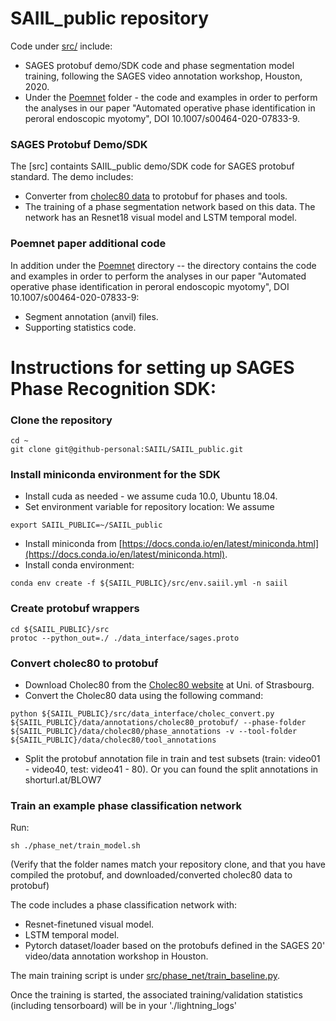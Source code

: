 # SAIIL_public repository

Code under [src/](./src/) include: 

* SAGES protobuf demo/SDK code and phase segmentation model training, following the SAGES video annotation workshop, Houston, 2020. 
* Under the [Poemnet](./src/poemnet) folder - the code and examples in order to perform the
analyses in our paper "Automated operative phase identification in
peroral endoscopic myotomy", DOI 10.1007/s00464-020-07833-9.


### SAGES Protobuf Demo/SDK

The [src] containts SAIIL_public demo/SDK code for SAGES protobuf standard. The demo includes:
* Converter from [cholec80 data](http://camma.u-strasbg.fr/datasets) to protobuf for phases and tools.
* The training of a phase segmentation network based on this data. The network has an Resnet18 visual model and LSTM temporal model.

### Poemnet paper additional code
In addition under the [Poemnet](poemnet/) directory -- the directory contains the code and examples in order to perform the
analyses in our paper "Automated operative phase identification in
peroral endoscopic myotomy", DOI 10.1007/s00464-020-07833-9:
* Segment annotation (anvil) files.
* Supporting statistics code.
 
# Instructions for setting up SAGES Phase Recognition SDK:

### Clone the repository

```
cd ~
git clone git@github-personal:SAIIL/SAIIL_public.git
```
### Install miniconda environment for the SDK
* Install cuda as needed - we assume cuda 10.0, Ubuntu 18.04.
* Set environment variable for repository location: We assume
```
export SAIIL_PUBLIC=~/SAIIL_public
```
* Install miniconda from [https://docs.conda.io/en/latest/miniconda.html](https://docs.conda.io/en/latest/miniconda.html).
* Install conda environment:
```
conda env create -f ${SAIIL_PUBLIC}/src/env.saiil.yml -n saiil
```

### Create protobuf wrappers
```
cd ${SAIIL_PUBLIC}/src
protoc --python_out=./ ./data_interface/sages.proto
```

### Convert cholec80 to protobuf
* Download Cholec80 from the [Cholec80 website](http://camma.u-strasbg.fr/datasets) at Uni. of Strasbourg.
* Convert the Cholec80 data using the following command:
```
python ${SAIIL_PUBLIC}/src/data_interface/cholec_convert.py  ${SAIIL_PUBLIC}/data/annotations/cholec80_protobuf/ --phase-folder  ${SAIIL_PUBLIC}/data/cholec80/phase_annotations -v --tool-folder ${SAIIL_PUBLIC}/data/cholec80/tool_annotations
```
* Split the protobuf annotation file in train and test subsets (train: video01 - video40, test: video41 - 80). Or you can found the split annotations in shorturl.at/BLOW7
### Train an example phase classification network
Run:
```
sh ./phase_net/train_model.sh
```
(Verify that the folder names match your repository clone, and that you have compiled the protobuf, and downloaded/converted cholec80 data to protobuf)

The code includes a phase classification network with:
* Resnet-finetuned visual model.
* LSTM temporal model.
* Pytorch dataset/loader based on the protobufs defined in the SAGES 20' video/data annotation workshop in Houston.

The main training script is under [src/phase_net/train_baseline.py](src/phase_net/train_baseline.py).

Once the training is started, the associated training/validation statistics (including tensorboard) will be in your './lightning_logs'
